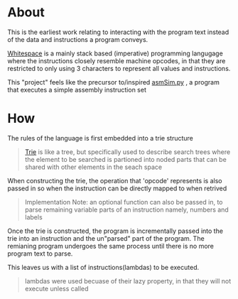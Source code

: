 # About
This is the earliest work relating to interacting with the program text instead of the data and instructions a program conveys.

[Whitespace](https://en.wikipedia.org/wiki/Whitespace_(programming_language)) is a mainly stack based (imperative) programming langugage 
where the instructions closely resemble machine opcodes, 
in that they are restricted to only using 3 characters to represent all values and instructions.

This "project" feels like the precursor to/inspired [asmSim.py](https://github.com/AndycptSher/RagTagBunch/tree/main/src/replit/languages/asmSim.py)
, a program that executes a simple assembly instruction set
# How
The rules of the language is first embedded into a trie structure

> [Trie](https://en.wikipedia.org/wiki/Trie) is like a tree, but specifically used to describe search trees where the element to be searched is partioned into noded parts that can be shared with other elements in the seach space

When constructing the trie, the operation that 'opcode' represents is also passed in so when the instruction can be directly mapped to when retrived

> Implementation Note: an optional function can also be passed in, to parse remaining variable parts of an instruction
> namely, numbers and labels

Once the trie is constructed, the program is incrementally passed into the trie into an instruction and the un"parsed" part of the program.
The remianing program undergoes the same process until there is no more program text to parse.

This leaves us with a list of instructions(lambdas) to be executed.

> lambdas were used becuase of their lazy property, in that they will not execute unless called
